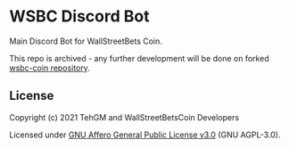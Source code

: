 # WSBC Discord Bot
Main Discord Bot for WallStreetBets Coin.

This repo is archived - any further development will be done on forked [wsbc-coin repository](https://github.com/wsbc-coin/WSBC-DiscordBot).

## License
Copyright (c) 2021 TehGM and WallStreetBetsCoin Developers

Licensed under [GNU Affero General Public License v3.0](LICENSE) (GNU AGPL-3.0).
